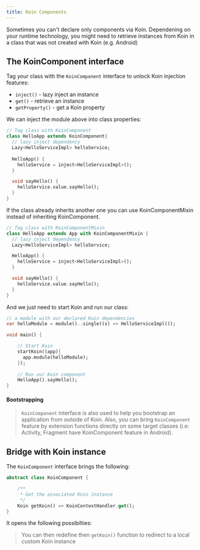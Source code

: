 ```yaml
---
title: Koin Components
---
```


Sometimes you can't declare only components via Koin. Dependening on your runtime technology, you might need to retrieve instances from Koin in a class that was not created with Koin (e.g. Android)

## The KoinComponent interface

Tag your class with the `KoinComponent` interface to unlock Koin injection features:

* `inject()` - lazy inject an instance
* `get()` - retrieve an instance
* `getProperty()` - get a Koin property

We can inject the module above into class properties:

```dart
// Tag class with KoinComponent
class HelloApp extends KoinComponent{
  // lazy inject dependency
  Lazy<HelloServiceImpl> helloService;
  
  HelloApp() {
    helloService = inject<HelloServiceImpl>();
  }

  void sayHello() {
    helloService.value.sayHello();
  }
}
```

If the class already inherits another one you can use KoinComponentMixin instead of 
inheriting KoinComponent.

```dart 
// Tag class with KoinComponentMixin
class HelloApp extends App with KoinComponentMixin { 
  // lazy inject dependency
  Lazy<HelloServiceImpl> helloService;

  HelloApp() {
    helloService = inject<HelloServiceImpl>();
  }

  void sayHello() {
    helloService.value.sayHello();
  }
}
```

And we just need to start Koin and run our class:

```dart
// a module with our declared Koin dependencies 
var helloModule = module()..single((s) => HelloServiceImpl());

void main() {

    // Start Koin
    startKoin((app){
      app.module(helloModule);
    });
    
    // Run our Koin component
    HelloApp().sayHello();
}
```

#### Bootstrapping

> `KoinComponent` interface is also used to help you bootstrap an application from outside of Koin. Also, you can bring  `KoinComponent` feature by extension functions directly on some target classes (i.e: Activity, Fragment have KoinComponent feature in Android). 


## Bridge with Koin instance

The `KoinComponent` interface brings the following:

```dart
abstract class KoinComponent {

    /**
     * Get the associated Koin instance
     */
    Koin getKoin() => KoinContextHandler.get();
}
```

It opens the following possibilties:

> You can then redefine then `getKoin()` function to redirect to a local custom Koin instance



